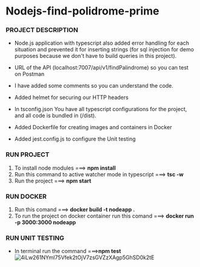 # Nodejs-find-polidrome-prime

### PROJECT DESCRIPTION<br>
- Node.js application with typescript also added error handling for each situation and prevented it for inserting strings (for sql injection for demo purposes because we don't have to build queries in this project).

- URL of the API (localhost:7007/api/v1/findPalindrome) so you can test on Postman

- I have added some comments so you can understand the code.

- Added helmet for securing our HTTP headers

- In tsconfig.json You have all typescript configurations for the project, and all code is bundled in (/dist).

- Added Dockerfile for creating images and containers in Docker

- Added jest.config.js to configure the Unit testing

### RUN PROJECT
1. To install node modules ===> __npm install__<br>
2. Run this command to active watcher mode in typescript ===> __tsc -w__ <br>
3. Run the project ===> __npm start__<br>

### RUN DOCKER
1. Run this comand ===> __docker build -t nodeapp .__<br>
2. To run the project on docker container run this comand ===> __docker run -p 3000:3000 nodeapp__<br>

### RUN UNIT TESTING
- In terminal run the command ===>__npm test__ <br>
![4iLw261NYmI75Vfek2tOjV7zsGVZzXAgp5GhSD0k2tE](https://github.com/RediIbra/Nodejs-find-polidrome-prime/assets/51862776/610b0305-0ef2-461f-873f-b84c0a722950)
